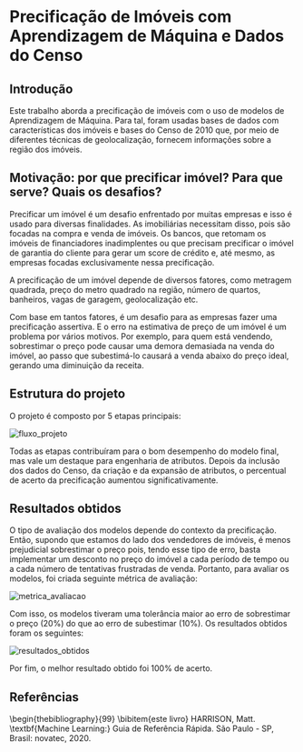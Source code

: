 # Precificação de Imóveis com Aprendizagem de Máquina e Dados do Censo

## Introdução

Este trabalho aborda a precificação de imóveis com o uso de modelos de Aprendizagem de Máquina. Para tal, foram usadas bases de dados com características dos imóveis e bases do Censo de 2010 que, por meio de diferentes técnicas de geolocalização, fornecem informações sobre a região dos imóveis.

## Motivação: por que precificar imóvel? Para que serve? Quais os desafios?

Precificar um imóvel é um desafio enfrentado por muitas empresas e isso é usado para diversas finalidades. As imobiliárias necessitam disso, pois são focadas na compra e venda de imóveis. Os bancos, que retomam os imóveis de financiadores inadimplentes ou que precisam precificar o imóvel de garantia do cliente para gerar um score de crédito e, até mesmo, as empresas focadas exclusivamente nessa precificação.

A precificação de um imóvel depende de diversos fatores, como metragem quadrada, preço do metro quadrado na região, número de quartos, banheiros, vagas de garagem, geolocalização etc.

Com base em tantos fatores, é um desafio para as empresas fazer uma precificação assertiva. E o erro na estimativa de preço de um imóvel é um problema por vários motivos. Por exemplo, para quem está vendendo, sobrestimar o preço pode causar uma demora demasiada na venda do imóvel, ao passo que subestimá-lo causará a venda abaixo do preço ideal, gerando uma diminuição da receita.

## Estrutura do projeto

O projeto é composto por 5 etapas principais:

![fluxo_projeto](imagens/fluxo_projeto.jpg "Fluxo do projeto de precificação de imóveis")

Todas as etapas contribuíram para o bom desempenho do modelo final, mas vale um destaque para engenharia de atributos. Depois da inclusão dos dados do Censo, da criação e da expansão de atributos, o percentual de acerto da precificação aumentou significativamente.

## Resultados obtidos

O tipo de avaliação dos modelos depende do contexto da precificação. Então, supondo que estamos do lado dos vendedores de imóveis, é menos prejudicial sobrestimar o preço pois, tendo esse tipo de erro, basta implementar um desconto no preço do imóvel a cada período de tempo ou a cada número de tentativas frustradas de venda. Portanto, para avaliar os modelos, foi criada seguinte métrica de avaliação:

![metrica_avaliacao](imagens/metrica_avaliacao.jpg "Métrica de avaliação")

Com isso, os modelos tiveram uma tolerância maior ao erro de sobrestimar o preço ($20\%$) do que ao erro de subestimar ($10\%$). Os resultados obtidos foram os seguintes:

![resultados_obtidos](imagens/resultados_obtidos.jpg "Resultados obtidos")

Por fim, o melhor resultado obtido foi $100\%$ de acerto.

## Referências

\begin{thebibliography}{99}
\bibitem{este livro} HARRISON, Matt. \textbf{Machine Learning:}  Guia de Referência Rápida. São Paulo - SP, Brasil: novatec, 2020.
